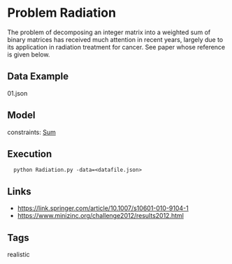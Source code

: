 # Problem Radiation

The problem of decomposing an integer matrix into a weighted sum of binary matrices has received much attention in recent years,
largely due to its application in radiation treatment for cancer.
See paper whose reference is given below.

## Data Example
  01.json

## Model
  constraints: [Sum](http://pycsp.org/documentation/constraints/Sum)

## Execution
```
  python Radiation.py -data=<datafile.json>
```

## Links
  - https://link.springer.com/article/10.1007/s10601-010-9104-1
  - https://www.minizinc.org/challenge2012/results2012.html

## Tags
  realistic
